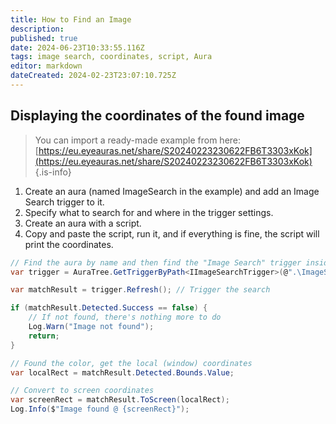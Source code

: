 ```yaml
---
title: How to Find an Image
description: 
published: true
date: 2024-06-23T10:33:55.116Z
tags: image search, coordinates, script, Aura
editor: markdown
dateCreated: 2024-02-23T23:07:10.725Z
---
```

## Displaying the coordinates of the found image
> You can import a ready-made example from here: [https://eu.eyeauras.net/share/S20240223230622FB6T3303xKok](https://eu.eyeauras.net/share/S20240223230622FB6T3303xKok)
{.is-info}

1. Create an aura (named ImageSearch in the example) and add an Image Search trigger to it.
2. Specify what to search for and where in the trigger settings.
3. Create an aura with a script.
4. Copy and paste the script, run it, and if everything is fine, the script will print the coordinates.

```csharp
// Find the aura by name and then find the "Image Search" trigger inside it
var trigger = AuraTree.GetTriggerByPath<IImageSearchTrigger>(@".\ImageSearch");

var matchResult = trigger.Refresh(); // Trigger the search

if (matchResult.Detected.Success == false) {
    // If not found, there's nothing more to do
    Log.Warn("Image not found");
    return;
}

// Found the color, get the local (window) coordinates
var localRect = matchResult.Detected.Bounds.Value;

// Convert to screen coordinates
var screenRect = matchResult.ToScreen(localRect);
Log.Info($"Image found @ {screenRect}");
```